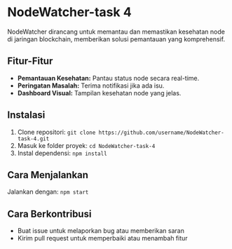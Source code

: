 # NodeWatcher-task 4

NodeWatcher dirancang untuk memantau dan memastikan kesehatan node di jaringan blockchain, memberikan solusi pemantauan yang komprehensif.

## Fitur-Fitur
- **Pemantauan Kesehatan:** Pantau status node secara real-time.
- **Peringatan Masalah:** Terima notifikasi jika ada isu.
- **Dashboard Visual:** Tampilan kesehatan node yang jelas.

## Instalasi
1. Clone repositori: `git clone https://github.com/username/NodeWatcher-task-4.git`
2. Masuk ke folder proyek: `cd NodeWatcher-task-4`
3. Instal dependensi: `npm install`

## Cara Menjalankan
Jalankan dengan: `npm start`

## Cara Berkontribusi
- Buat issue untuk melaporkan bug atau memberikan saran
- Kirim pull request untuk memperbaiki atau menambah fitur
